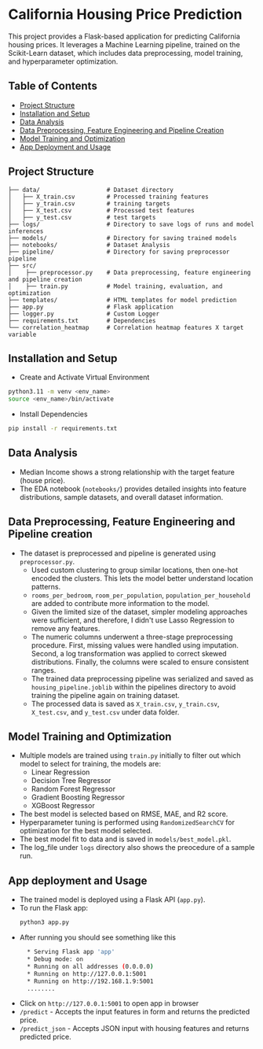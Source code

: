 # California Housing Price Prediction

This project provides a Flask-based application for predicting California housing prices. It leverages a Machine Learning pipeline, trained on the Scikit-Learn dataset, which includes data preprocessing, model training, and hyperparameter optimization.

## Table of Contents
- [Project Structure](#project-structure)
- [Installation and Setup](#installation-and-setup)
- [Data Analysis](#data-analysis) 
- [Data Preprocessing, Feature Engineering and Pipeline Creation](#data-preprocessing-feature-engineering-and-pipeline-creation)
- [Model Training and Optimization](#model-training-and-optimization)
- [App Deployment and Usage](#app-deployment-and-usage)

## Project Structure
```
├── data/                   # Dataset directory
│   ├── X_train.csv         # Processed training features
│   ├── y_train.csv         # training targets
│   ├── X_test.csv          # Processed test features
│   ├── y_test.csv          # test targets
├── logs/                   # Directory to save logs of runs and model inferences
├── models/                 # Directory for saving trained models
├── notebooks/              # Dataset Analysis
├── pipeline/               # Directory for saving preprocessor pipeline
├── src/
│    ├── preprocessor.py    # Data preprocessing, feature engineering and pipeline creation
│    ├── train.py           # Model training, evaluation, and optimization
├── templates/              # HTML templates for model prediction
├── app.py                  # Flask application
├── logger.py               # Custom Logger
├── requirements.txt        # Dependencies
└── correlation_heatmap     # Correlation heatmap features X target variable
```

## Installation and Setup

- Create and Activate Virtual Environment
```bash
python3.11 -m venv <env_name>
source <env_name>/bin/activate
```

- Install Dependencies
```bash
pip install -r requirements.txt
```
## Data Analysis

-   Median Income shows a strong relationship with the target feature (house price).
-   The EDA notebook (`notebooks/`) provides detailed insights into feature distributions, sample datasets, and overall dataset information.

## Data Preprocessing, Feature Engineering and Pipeline creation
- The dataset is preprocessed and pipeline is generated using `preprocessor.py`.
    - Used custom clustering to group similar locations, then one-hot encoded the clusters. This lets the model better understand location patterns.
    - `rooms_per_bedroom`, `room_per_population`, `population_per_household` are added to contribute more information to the model.
    - Given the limited size of the dataset, simpler modeling approaches were sufficient, and therefore, I didn't use Lasso Regression to remove any features.
    - The numeric columns underwent a three-stage preprocessing procedure. First, missing values were handled using imputation. Second, a log transformation was applied to correct skewed distributions. Finally, the columns were scaled to ensure consistent ranges.
    - The trained data preprocessing pipeline was serialized and saved as `housing_pipeline.joblib` within the pipelines directory to avoid training the pipeline again on training dataset.
    - The processed data is saved as `X_train.csv`, `y_train.csv`, `X_test.csv`, and `y_test.csv` under data folder.


## Model Training and Optimization
- Multiple models are trained using `train.py` initially to filter out which model to select for training, the models are:
  - Linear Regression
  - Decision Tree Regressor
  - Random Forest Regressor
  - Gradient Boosting Regressor
  - XGBoost Regressor
- The best model is selected based on RMSE, MAE, and R2 score.
- Hyperparameter tuning is performed using `RandomizedSearchCV` for optimization for the best model selected.
- The best model fit to data and is saved in `models/best_model.pkl`.
- The log_file under `logs` directory also shows the preocedure of a sample run. 

## App deployment and Usage
- The trained model is deployed using a Flask API (`app.py`).
- To run the  Flask app:
    ```bash
    python3 app.py 
    ```
- After running you should see something like this
  ```bash
    * Serving Flask app 'app'
    * Debug mode: on
    * Running on all addresses (0.0.0.0)
    * Running on http://127.0.0.1:5001
    * Running on http://192.168.1.9:5001
    ........
  ```
- Click on `http://127.0.0.1:5001` to open app in browser
- `/predict` - Accepts the input features in form and returns the predicted price.
- `/predict_json` - Accepts JSON input with housing features and returns predicted price.
